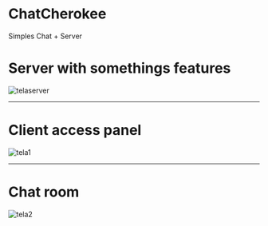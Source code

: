 # ChatCherokee
Simples Chat + Server


<h1>Server with somethings features</h1>

![telaserver](https://github.com/Mizugue/ChatCherokee/assets/126506298/d5feb7a1-8525-466c-ae97-5f461f92075b)

-----------------------------------------------------------------------------------------------------------

<h1>Client access panel</h1>

![tela1](https://github.com/Mizugue/ChatCherokee/assets/126506298/82cc2819-d831-40e9-b50d-8350fe5387fd)

-----------------------------------------------------------------------------------------------------------

<h1>Chat room</h1>

![tela2](https://github.com/Mizugue/ChatCherokee/assets/126506298/ed69e2d4-911b-46e3-b24c-a682a63ea258)
